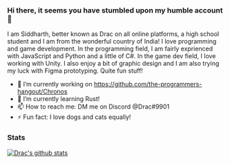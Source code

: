 ### Hi there, it seems you have stumbled upon my humble account 👋

I am Siddharth, better known as Drac on all online platforms, a high school student and I am from the wonderful country of India! I love programming and game development. In the programming field, I am fairly exprienced with JavaScript and Python and a little of C#. In the game dev field, I love working with Unity. I also enjoy a bit of graphic design and I am also trying my luck with Figma prototyping. Quite fun stuff!

- 🔭 I’m currently working on https://github.com/the-programmers-hangout/Chronos
- 🌱 I’m currently learning Rust!
- 📫 How to reach me: DM me on Discord @Drac#9901
- ⚡ Fun fact: I love dogs and cats equally!

### Stats

[![Drac's github stats](https://github-readme-stats.vercel.app/api?username=DracTheDino)](https://github.com/anuraghazra/github-readme-stats)
